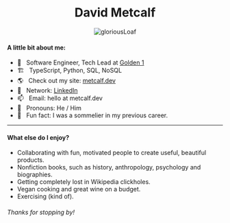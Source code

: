 <h1 align="center">David Metcalf</h1>

<p align="center"> <img src="https://komarev.com/ghpvc/?username=gloriousLoaf" alt="gloriousLoaf" /> </p>

#### A little bit about me:

- 🔭 &nbsp; Software Engineer, Tech Lead at [Golden 1](https://golden1.com/)
- 🏗 &nbsp; TypeScript, Python, SQL, NoSQL
- 🌎 &nbsp; Check out my site: [metcalf.dev](https://metcalf.dev)
- 🤳 &nbsp; Network: [LinkedIn](https://www.linkedin.com/in/david-codes)
- 📫 &nbsp; Email: hello at metcalf.dev
- 🦄 &nbsp; Pronouns: He / Him
- 🍷 &nbsp; Fun fact: I was a sommelier in my previous career.

---

#### What else do I enjoy?

- Collaborating with fun, motivated people to create useful, beautiful products.
- Nonfiction books, such as history, anthropology, psychology and biographies.
- Getting completely lost in Wikipedia clickholes.
- Vegan cooking and great wine on a budget.
- Exercising (kind of).

###### Thanks for stopping by!
